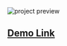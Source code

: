 <img src="" alt="project preview" />

<h2> <a href="https://s-soumyakanta.github.io/weather-app/">Demo Link </a></h2>
